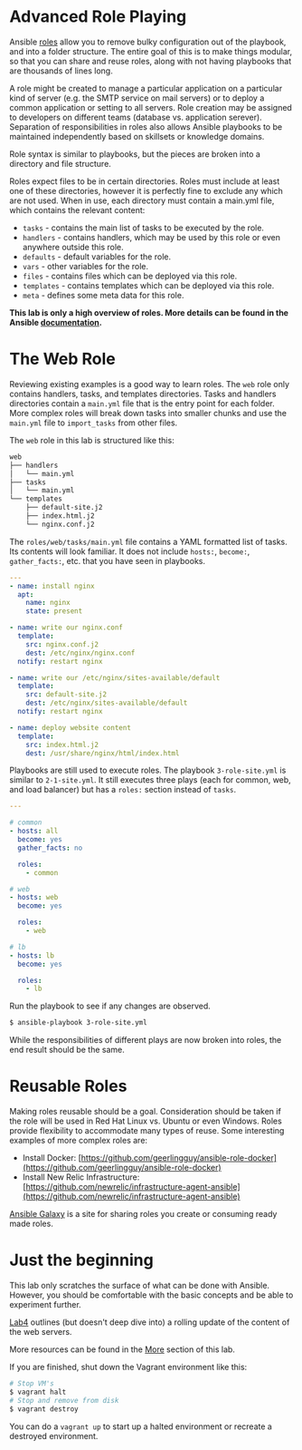 # Advanced Role Playing
Ansible [roles](https://docs.ansible.com/ansible/latest/user_guide/playbooks_reuse_roles.html) allow you to remove bulky configuration out of the playbook, and into a folder structure. The entire goal of this is to make things modular, so that you can share and reuse roles, along with not having playbooks that are thousands of lines long.

A role might be created to manage a particular application on a particular kind of server (e.g. the SMTP service on mail servers) or to deploy a common application or setting to all servers.  Role creation may be assigned to developers on different teams (database vs. application serever).  Separation of responsibilities in roles also allows Ansible playbooks to be maintained independently based on skillsets or knowledge domains.

Role syntax is similar to playbooks, but the pieces are broken into a directory and file structure.

Roles expect files to be in certain directories. Roles must include at least one of these directories, however it is perfectly fine to exclude any which are not used. When in use, each directory must contain a main.yml file, which contains the relevant content:

* `tasks` - contains the main list of tasks to be executed by the role.
* `handlers` - contains handlers, which may be used by this role or even anywhere outside this role.
* `defaults` - default variables for the role.
* `vars` - other variables for the role.
* `files` - contains files which can be deployed via this role.
* `templates` - contains templates which can be deployed via this role.
* `meta` - defines some meta data for this role.


**This lab is only a high overview of roles.  More details can be found in the Ansible [documentation](https://docs.ansible.com/ansible/latest/user_guide/playbooks_reuse_roles.html).**


# The Web Role
Reviewing existing examples is a good way to learn roles.  The `web` role only contains handlers, tasks, and templates directories.  Tasks and handlers directories contain a `main.yml` file that is the entry point for each folder.  More complex roles will break down tasks into smaller chunks and use the `main.yml` file to `import_tasks` from other files.

The `web` role in this lab is structured like this:

```bash
web
├── handlers
│   └── main.yml
├── tasks
│   └── main.yml
└── templates
    ├── default-site.j2
    ├── index.html.j2
    └── nginx.conf.j2
```

The `roles/web/tasks/main.yml` file contains a YAML formatted list of tasks.  Its contents will look familiar.  It does not include `hosts:`, `become:`, `gather_facts:`, etc. that you have seen in playbooks.

```yaml
---
- name: install nginx
  apt:
    name: nginx
    state: present

- name: write our nginx.conf
  template:
    src: nginx.conf.j2
    dest: /etc/nginx/nginx.conf
  notify: restart nginx

- name: write our /etc/nginx/sites-available/default
  template:
    src: default-site.j2
    dest: /etc/nginx/sites-available/default
  notify: restart nginx

- name: deploy website content
  template:
    src: index.html.j2
    dest: /usr/share/nginx/html/index.html
```

Playbooks are still used to execute roles.  The playbook `3-role-site.yml` is similar to `2-1-site.yml`.  It still executes three plays (each for common, web, and load balancer) but has a `roles:` section instead of `tasks`.

```yaml
---

# common
- hosts: all
  become: yes
  gather_facts: no

  roles:
    - common

# web
- hosts: web
  become: yes

  roles:
    - web

# lb
- hosts: lb
  become: yes

  roles:
    - lb
```
Run the playbook to see if any changes are observed.

```bash
$ ansible-playbook 3-role-site.yml
```

While the responsibilities of different plays are now broken into roles, the end result should be the same.

# Reusable Roles

Making roles reusable should be a goal.  Consideration should be taken if the role will be used in Red Hat Linux vs. Ubuntu or even Windows.  Roles provide flexibility to accommodate many types of reuse.  Some interesting examples of more complex roles are:

* Install Docker: [https://github.com/geerlingguy/ansible-role-docker](https://github.com/geerlingguy/ansible-role-docker)
* Install New Relic Infrastructure: [https://github.com/newrelic/infrastructure-agent-ansible](https://github.com/newrelic/infrastructure-agent-ansible)

[Ansible Galaxy](https://galaxy.ansible.com/) is a site for sharing roles you create or consuming ready made roles.

# Just the beginning

This lab only scratches the surface of what can be done with Ansible.  However, you should be comfortable with the basic concepts and be able to experiment further.

[Lab4](../lab-4/lab-4.md) outlines (but doesn't deep dive into) a rolling update of the content of the web servers.

More resources can be found in the [More](../more/more.md) section of this lab.

If you are finished, shut down the Vagrant environment like this:

```bash
# Stop VM's
$ vagrant halt
# Stop and remove from disk
$ vagrant destroy
```
You can do a `vagrant up` to start up a halted environment or recreate a destroyed environment.